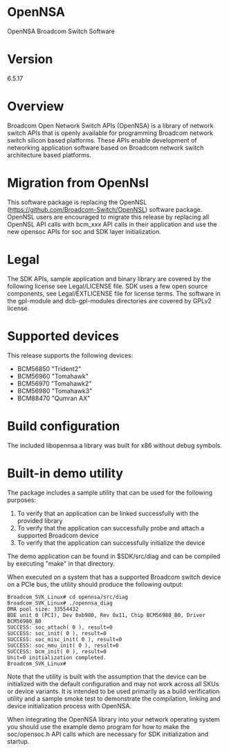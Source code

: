 OpenNSA
=======
OpenNSA Broadcom Switch Software 

Version
=======
6.5.17

Overview
========

Broadcom Open Network Switch APIs (OpenNSA) is a library of network switch APIs that
is openly available for programming Broadcom network switch silicon based
platforms. These APIs enable development of networking application
software based on Broadcom network switch architecture based platforms.

Migration from OpenNsl
======================
This software package is replacing the OpenNSL (https://github.com/Broadcom-Switch/OpenNSL) software package.  OpenNSL users are encouraged to migrate this release by replacing all OpenNSL API calls with bcm_xxx API calls in their application and use the new opensoc APIs for soc and SDK layer initialization.

Legal
=====

The SDK APIs, sample application and binary library are covered by the following license see Legal/LICENSE file.
SDK uses a few open source components, see Legal/EXTLICENSE file for license terms.
The software in the gpl-module and dcb-gpl-modules directories are covered by GPLv2 license.

Supported devices
=================

This release supports the following devices:
* BCM56850 "Trident2"
* BCM56960 "Tomahawk"
* BCM56970 "Tomahawk2"
* BCM56980 "Tomahawk3"
* BCM88470 "Qumran AX"

Build configuration
======================

The included libopennsa.a library was built for x86 without debug symbols.

Built-in demo utility
======================

The package includes a sample utility that can be used for the following purposes:
1. To verify that an application can be linked successfully with the provided library
1. To verify that the application can successfully probe and attach a supported Broadcom device
1. To verify that the application can successfully initialize the device

The demo application can be found in $SDK/src/diag and can be compiled by executing "make" in that directory.

When executed on a system that has a supported Broadcom switch device on a PCIe bus, the utility should produce the following output:

    Broadcom_SVK_Linux# cd opennsa/src/diag
    Broadcom_SVK_Linux# ./opennsa_diag
    DMA pool size: 33554432
    BDE unit 0 (PCI), Dev 0xb980, Rev 0x11, Chip BCM56980_B0, Driver BCM56980_B0
    SUCCESS: soc_attach( 0 ), result=0
    SUCCESS: soc_init( 0 ), result=0
    SUCCESS: soc_misc_init( 0 ), result=0
    SUCCESS: soc_mmu_init( 0 ), result=0
    SUCCESS: bcm_init( 0 ), result=0
    Unit=0 initialization completed.
    Broadcom_SVK_Linux# 

Note that the utility is built with the assumption that the device can be initialized with the default configuration and may not work across all SKUs or device variants.  It is intended to be used primarily as a build verification utility and a sample smoke test to demonstrate the compilation, linking and device initialization process with OpenNSA.

When integrating the OpenNSA library into your network operating system you should use the example demo program for how to make the soc/opensoc.h API calls which are necessary for SDK initialization and startup.
